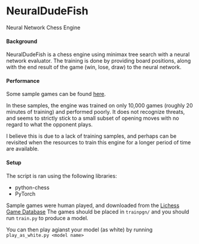 # NeuralDudeFish
Neural Network Chess Engine

#### Background
NeuralDudeFish is a chess engine using minimax tree search with a neural network evaluator. The  training is done by providing board positions, along with the end result of the game (win, lose, draw) to the neural network. 

#### Performance
Some sample games can be found [here](https://lichess.org/study/QFtj4Mf3 "here").

In these samples, the engine was trained on only 10,000 games (roughly 20 minutes of training) and performed poorly. It does not recognize threats, and seems to strictly stick to a small subset of opening moves with no regard to what the opponent plays.

I believe this is due to a lack of training samples, and perhaps can be revisited when the resources to train this engine for a longer period of time are available.

#### Setup
The script is ran using the following libraries:
- python-chess
- PyTorch

Sample games were human played, and downloaded from the [Lichess Game Database](https://database.lichess.org/)
The games should be placed in `trainpgn/`  and you should run `train.py` to produce a model.

You can then play agianst your model (as white) by running `play_as_white.py <model name>`
